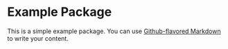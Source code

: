 # Example Package

This is a simple example package. You can use
[Github-flavored Markdown](http://https://guides.github.com/features/mastering-markdown/)
to write your content.